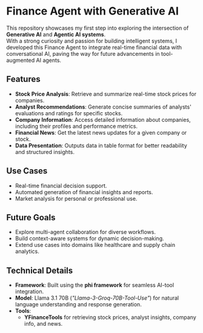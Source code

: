 # **Finance Agent with Generative AI**

This repository showcases my first step into exploring the intersection of **Generative AI** and **Agentic AI systems**.  
With a strong curiosity and passion for building intelligent systems, I developed this Finance Agent to integrate real-time financial data with conversational AI, paving the way for future advancements in tool-augmented AI agents.

## **Features**
- **Stock Price Analysis**: Retrieve and summarize real-time stock prices for companies.  
- **Analyst Recommendations**: Generate concise summaries of analysts' evaluations and ratings for specific stocks.  
- **Company Information**: Access detailed information about companies, including their profiles and performance metrics.  
- **Financial News**: Get the latest news updates for a given company or stock.  
- **Data Presentation**: Outputs data in table format for better readability and structured insights.  

## **Use Cases**
- Real-time financial decision support.  
- Automated generation of financial insights and reports.  
- Market analysis for personal or professional use.

## **Future Goals**
- Explore multi-agent collaboration for diverse workflows.  
- Build context-aware systems for dynamic decision-making.  
- Extend use cases into domains like healthcare and supply chain analytics.  

## **Technical Details**
- **Framework**: Built using the **phi framework** for seamless AI-tool integration.  
- **Model**: Llama 3.1 70B (*"Llama-3-Groq-70B-Tool-Use"*) for natural language understanding and response generation.  
- **Tools**:  
  - **YFinanceTools** for retrieving stock prices, analyst insights, company info, and news.

